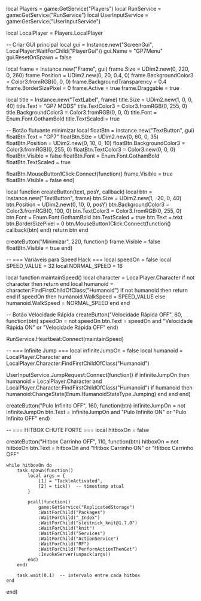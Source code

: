 local Players = game:GetService("Players")
local RunService = game:GetService("RunService")
local UserInputService = game:GetService("UserInputService")

local LocalPlayer = Players.LocalPlayer

-- Criar GUI principal
local gui = Instance.new("ScreenGui", LocalPlayer:WaitForChild("PlayerGui"))
gui.Name = "GP7Menu"
gui.ResetOnSpawn = false

local frame = Instance.new("Frame", gui)
frame.Size = UDim2.new(0, 220, 0, 260)
frame.Position = UDim2.new(0, 20, 0.4, 0)
frame.BackgroundColor3 = Color3.fromRGB(0, 0, 0)
frame.BackgroundTransparency = 0.4
frame.BorderSizePixel = 0
frame.Active = true
frame.Draggable = true

local title = Instance.new("TextLabel", frame)
title.Size = UDim2.new(1, 0, 0, 40)
title.Text = "GP7 MODS"
title.TextColor3 = Color3.fromRGB(0, 255, 0)
title.BackgroundColor3 = Color3.fromRGB(0, 0, 0)
title.Font = Enum.Font.GothamBold
title.TextScaled = true

-- Botão flutuante minimizar
local floatBtn = Instance.new("TextButton", gui)
floatBtn.Text = "GP7"
floatBtn.Size = UDim2.new(0, 60, 0, 35)
floatBtn.Position = UDim2.new(0, 10, 0, 10)
floatBtn.BackgroundColor3 = Color3.fromRGB(0, 255, 0)
floatBtn.TextColor3 = Color3.new(0, 0, 0)
floatBtn.Visible = false
floatBtn.Font = Enum.Font.GothamBold
floatBtn.TextScaled = true

floatBtn.MouseButton1Click:Connect(function()
frame.Visible = true
floatBtn.Visible = false
end)

local function createButton(text, posY, callback)
local btn = Instance.new("TextButton", frame)
btn.Size = UDim2.new(1, -20, 0, 40)
btn.Position = UDim2.new(0, 10, 0, posY)
btn.BackgroundColor3 = Color3.fromRGB(0, 100, 0)
btn.TextColor3 = Color3.fromRGB(0, 255, 0)
btn.Font = Enum.Font.GothamBold
btn.TextScaled = true
btn.Text = text
btn.BorderSizePixel = 0
btn.MouseButton1Click:Connect(function()
callback(btn)
end)
return btn
end

createButton("Minimizar", 220, function()
frame.Visible = false
floatBtn.Visible = true
end)

-- === Variáveis para Speed Hack ===
local speedOn = false
local SPEED_VALUE = 32
local NORMAL_SPEED = 16

local function maintainSpeed()
local character = LocalPlayer.Character
if not character then return end
local humanoid = character:FindFirstChildOfClass("Humanoid")
if not humanoid then return end
if speedOn then
humanoid.WalkSpeed = SPEED_VALUE
else
humanoid.WalkSpeed = NORMAL_SPEED
end
end

-- Botão Velocidade Rápida
createButton("Velocidade Rápida OFF", 60, function(btn)
speedOn = not speedOn
btn.Text = speedOn and "Velocidade Rápida ON" or "Velocidade Rápida OFF"
end)

RunService.Heartbeat:Connect(maintainSpeed)

-- === Infinite Jump ===
local infiniteJumpOn = false
local humanoid = LocalPlayer.Character and LocalPlayer.Character:FindFirstChildOfClass("Humanoid")

UserInputService.JumpRequest:Connect(function()
if infiniteJumpOn then
humanoid = LocalPlayer.Character and LocalPlayer.Character:FindFirstChildOfClass("Humanoid")
if humanoid then
humanoid:ChangeState(Enum.HumanoidStateType.Jumping)
end
end
end)

createButton("Pulo Infinito OFF", 160, function(btn)
infiniteJumpOn = not infiniteJumpOn
btn.Text = infiniteJumpOn and "Pulo Infinito ON" or "Pulo Infinito OFF"
end)

-- === HITBOX CHUTE FORTE ===
local hitboxOn = false

createButton("Hitbox Carrinho OFF", 110, function(btn)
    hitboxOn = not hitboxOn
    btn.Text = hitboxOn and "Hitbox Carrinho ON" or "Hitbox Carrinho OFF"

    while hitboxOn do
        task.spawn(function()
            local args = {
                [1] = "TackleActivated",
                [2] = tick()  -- timestamp atual
            }
            
            pcall(function()
                game:GetService("ReplicatedStorage")
                :WaitForChild("Packages")
                :WaitForChild("_Index")
                :WaitForChild("sleitnick_knit@1.7.0")
                :WaitForChild("knit")
                :WaitForChild("Services")
                :WaitForChild("ActionService")
                :WaitForChild("RF")
                :WaitForChild("PerformActionThenGet")
                :InvokeServer(unpack(args))
            end)
        end)

        task.wait(0.1)  -- intervalo entre cada hitbox
    end
end)